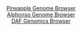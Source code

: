 <div id="Pineapple_Genome_Browser" align="center">
  <a href="https://igv.org/app/?sessionURL=blob:zVNZb9s4EP4vfFhsAR2kJOowYBSK49ZJs0ls17GRojAocSQzlkSZpO0cyH9fpk130YcFtuii2DdyZjic75gndAClhezQAAUeoR4hyEF6I49z1vYNXLIWNBpUrNHgIAUVKOhKQIMnVDFt2GJ2YV9ujOn1wPeF6d2WdbX0dOiy3tVybzZg69zAYy17lB07aq.UrT.STcMKqZiRSvsnih2kL.qDe4SC9b1nRwk96nNmmM.afiM7Lf0eunp9tO3X30LrGjrZwrrdN0Z8mWdtx7Mjc69ib1du3j66eVNLJcymHebLeeRO_shH7nySBzT.7WvBSAGHzgjWDPMPZ_lNOF7cvo9Ht4uryXIRL_0ABxGmQeZ_D8jXoW_RRPbH3R60ee12ygwMvz35iDGhYXT7mhvf90KBHsY4SjF.Dc5F3QGfAONWiOFG_tXpJcHMXsGQAwmLkkQEY1qmIWEZp7iAgtpGEaRFlWRFyeIULBCW8CwOOfDQZknIk4gxq6joONz_s1j_gTrj2enddrO8vNpd9aPZu6lsVVGRSXRXkal.KO9Xx.XpzfZSxKs.2wSQLq.32_n12fUDnm3zfjS2ign07KBGlnvrOFRuVDIg2Alx7NAgdl.OJHUwziwcJQUafPrsIKNYubXln56QeeitL5F.kePFog6SynKKBm6GcUKyLKBREuEsI8_OE9qr5pcZ991iliU4yIMgXleiMXaH.Fp3vfZY13mHsvLqx_.JWxNCf9atIcEpDSgFUgKnJIoBx9aWRUiKhMQQJmXEMygKmlQ8DsKYcwoxKyBM47SANLHCWZK.rLFV6N9w90v8fV5eBIyvzqel2I1vL.8uVtPRya4OaXEyPZfnixUWpzdn8zoz3e79BxZt6fjjSbMQq3s4zsvtjWcKYQf9MViVVC0ztt5G7PXV4gemBOuMDRyEFoVohHlYWgbkEQ1IYPl3UCkbaa2PVF38jh3sEIrf_L0R4fPn5z8B">Pineapple Genome Browser</a>
</div>
<div id="Alphonso_Genome_Browser" align="center">
  <a href="https://igv.org/app/?sessionURL=blob:zVNtb9s2EP4v_DBsgF5ISaQkA8YgK0mdJW3qup7SFIVBSSeJqyTKJG3nBfnvY7p0wz4U6LCi6Dfy7ni85.Ue0AGUFnJEMxR4hHqEIAfpTh7XfJh6eMUH0GjW8F6DgxQ0oGCsAM0eUMO14Zs3l_ZlZ8ykZ74vzOQOfGylp0OXT66We9OBrXMDjw_8Xo78qL1KDn4u.56XUnEjlfYXih.kL9qDe4SST5NnRwk96tfccJ_3UydHLf0JxnZ7tO23n0PbFkY5wHbY90Z8mmdrx7Mj117Df712s.HezfpWKmG6YZ4V68hdvsxyd73MAsp..qsgV1DDaATv59nFefZ7eLq5ecHym83Vstiwwg9wEGEapP6_Afk69C2ayP6424M2z91OuIH55ydvMSY0jG6ec6e3k1Cg5wxHCcbPwbVoR6iXwGsrxLyTf3d6SnCzVzCvgYRlRSKCMa2SkPC0priEktpGESRlE6dlxVkCFgiP65SFNdShzZKwjiPOraJirOH2y2J9A3UOaVHE5Yo0p2bV0pN3r2NzVi7vU7W.OIfVcrFIFruL6.zq7sU6C67j83x12y_3u8v.7dnrojlcWsUEenRQL6u9dRyqOhXPCHZCzBwaMPfpSBIH49TCUVKg2fsPDjKKVx9t.fsHZO4m60ukn.R4sqiDpLKcopmbYhyTNA1oFEc4Tcmj84D2qv9uxj3bvEljHGRBwLaN6I3doXqrx0l7fBy9Q9V47f0P4taY0P_r1pDghAaUAqmgpiRigJm1ZRmSMiYMwriK6hTKksZNzYKQ1TUFxksIE5aUkMRWOEvSpzW2Cn0Nd9_F31fne5ay5izDv9F10TXUXL_7Y7EiJ.Gry2y8ouNQrHZ5lscY39J8.pgdc9hFxWKJg7HLK.qZUthB_xusRqqBG1tvI_b6bPEDV4KPxgYOQotS9MLcFZYBeUQzElj.HVTJXlrrI9WWP2MHO4TiX_7ZiPDxw.Of">Alphonso Genome Browser</a>
</div>


<div id="DAF_Genomics_Browser" align="center">
  <a href="https://ink-blot.github.io/?sessionURL=blob:rVX9j6O6AfxfkK4_bXaN.V5pVUEgARIIISEJeXo6OWAChK9gAoHT_e_Pd91rVVVtn9RKgMAePOORNfON6XFLsrpi3hn4ygqvLMu8MCSthx0qmwK7qMSEeU9QQfAL0.IEt7iKMPP.jUkQ6VDgr.mfadc15P3tLUbJ7Iqruswi8kq4V9TMSP3oUkyhM_iKSjTVFRrIa1SXFNyhN1Q0aV2R.g1FESZkBt4aXF2_Dog.fs19_bkk_lo.ii77yfqViqDC4tcEUbVZFePnfxHyZ5j946GGT26OO7lYGefJGjo2OoY88d24L08F8Id1Itfugvf6zBDbEzA9zRiHCzuRMItvVE3GfH9hijp6UM.YKG3Zd5Z_kaD8Anl.9vnKCSIV3dYZ8_7b7y9M16LoRuG_fWO6saHOMgTfHz9NfmHqNsYt8z5TAJBYRYECL_FAUdjvL9.YR1v8n61fBL4iAahCKL5eUEn5k6z46TQl.tfJP.P7_66C3tlfW0waisKzqK46XHWzOKMDJOvoyf3IqiKr8F9OM7WcZjscPdqsG2f7.oarD2tb2xfObs6weJzgITfUCOnlYlif3D4..fX5uJjiORitWzT4WytVvYd.h2tw2md8SPF78Wpf5XXTq63TePeh2Kik0GLx6HW.mmnjtiSGEjXDvh.1BYG1Pw92EC.Ccmv2oNCixjD34zV_nMf2qV6z6xe4.A.XrBmqinQ9GtzpBp3JAo6.fTo7y3nm1FbPr8XVdYeV53FFgnlWDHEH7xoLnaif7w37FpJKteXLlt_CUUt7dBSBLhBti7SntGrkKVCJZHoSZTJKEHyBmqsD7Vz3XT1ZARyWSrxY88nILvlNOXR8C9KTtNfDRJZHct7rUw7bw8qvivN0CHkTp4mU89fBXQRcWN3woNAVFeDuikpAae0iNyGUytbCfnB4WzC8Sq.25w1FWbvF.XJUhPDgcP7DTbpVPQpAXTXxSH3QGvrbFsiiK8Unubw6y6U5uUq1WV41fbN0E9nFfUdx8HQ.9iwFt_Qew0X.MM3N4xlxc8cyt1Vxfx7jtcW2eXlReHPFm.V22bO4MVAuSM7jCG6FxpmbZm4kqjAvvYMu8OJC0SFh854umbTVE0uXOZf3TauBg507udObxmmybSnFae7sRQ_tPEPZWECE0x3tiLpvk3ISHMnaaPZyE9yCo2twK58cbNtQdM63etue5iiINzDj1.FzrwsA0c1MWn6f1MZrmqUDWUl1itAwj_yuvtyrSc88Ldgoia4VzyU_qkGubqdzpaxcnN1BZI2mLZNKaRdLwLFLENYXI9DUreCLbTc_LezQz.d0QztN6RZ2qT2fSjqsh0sL7sadnM7YsaZpdU_1kl9LT81Kr0HI54DcLjveUtor2Am4NLD8GAXOay_9VrJ2DsfV2mVuWBkVT9fG5Np3Pdxf7uHRWWMnKZoDH2bn3jYm1_Pdi6kG4a08CqNpULiFUppzyuFxsoCGuVQJbhHPNqt7zLahON7XXt6Ruj0Z_Np1155DDrm7Ad0x8mN3RZqxERtfB3IdJaxOqjPhbGMD3dUpyflykBJuXHiapen6Ql_qdmfj5XoYlKOk8mVbcvmP0.Nku94XC73ioHSn36RTjCgx7o1ZHQx6qjQsPrx9a8jgtES63AqbfXHYSJ5znM7DF07_TBy1uNY0cdLyQz3u.JnpqPPZzlShIH4CdNThDwggD0SW3wNRkHl4_hVX2bXCsYkRzXnykdak.5wwnk1GU..D5yAAn2PzFsc0_DJUfKg7S4X2wVucJPccShsnsNbU1F8s9PWfo5cOEO7H6EB42p60YP7O9EMC6h4t_ojYBLIAcgqEERJ5NhYviSjRxkHgorBYvOA4QazM0RJKYjbBPG0kTqDBHckwRiygnfBvyyKp2xJ1dOpvn59VhwpKXtI9_aPruO._f_8D">DAF Genomics Browser</a>
</div>
